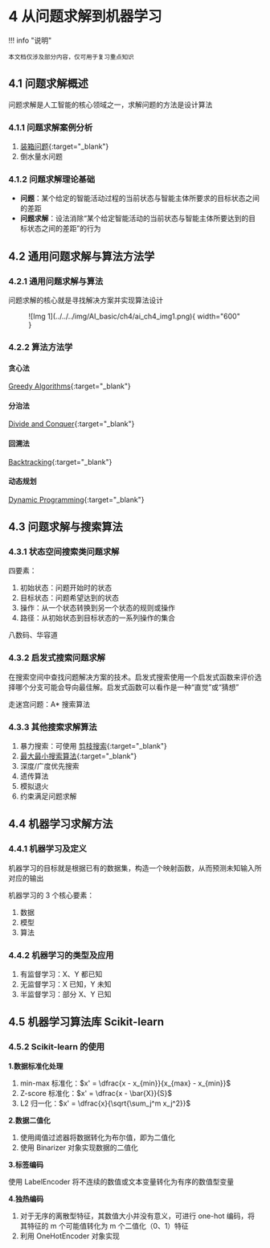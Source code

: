 # 4 从问题求解到机器学习

<!-- !!! tip "说明"

    本文档正在更新中…… -->

!!! info "说明"

    本文档仅涉及部分内容，仅可用于复习重点知识

## 4.1 问题求解概述

问题求解是人工智能的核心领域之一，求解问题的方法是设计算法

### 4.1.1 问题求解案例分析

1. [装箱问题](../../compulsory_courses/ADS/ch11.md#2-bin-packing){:target="_blank"}
2. 倒水量水问题

### 4.1.2 问题求解理论基础

- **问题**：某个给定的智能活动过程的当前状态与智能主体所要求的目标状态之间的差距
- **问题求解**：设法消除“某个给定智能活动的当前状态与智能主体所要达到的目标状态之间的差距”的行为

## 4.2 通用问题求解与算法方法学

### 4.2.1 通用问题求解与算法

问题求解的核心就是寻找解决方案并实现算法设计

<figure markdown="span">
  ![Img 1](../../../img/AI_basic/ch4/ai_ch4_img1.png){ width="600" }
</figure>

### 4.2.2 算法方法学

#### 贪心法

[Greedy Algorithms](../../compulsory_courses/ADS/ch9.md){:target="_blank"}

#### 分治法

[Divide and Conquer](../../compulsory_courses/ADS/ch7.md){:target="_blank"}

#### 回溯法

[Backtracking](../../compulsory_courses/ADS/ch6.md){:target="_blank"}

#### 动态规划

[Dynamic Programming](../../compulsory_courses/ADS/ch8.md){:target="_blank"}

## 4.3 问题求解与搜索算法

### 4.3.1 状态空间搜索类问题求解

四要素：

1. 初始状态：问题开始时的状态
2. 目标状态：问题希望达到的状态
3. 操作：从一个状态转换到另一个状态的规则或操作
4. 路径：从初始状态到目标状态的一系列操作的集合

八数码、华容道

### 4.3.2 启发式搜索问题求解

在搜索空间中查找问题解决方案的技术。启发式搜索使用一个启发式函数来评价选择哪个分支可能会导向最佳解。启发式函数可以看作是一种“直觉”或“猜想”

走迷宫问题：A* 搜索算法

### 4.3.3 其他搜索求解算法

1. 暴力搜索：可使用 [剪枝搜索](../../compulsory_courses/ADS/ch6.md#α---β-pruning){:target="_blank"}
2. [最大最小搜索算法](../../compulsory_courses/ADS/ch6.md#tic-tac-toe){:target="_blank"}
3. 深度/广度优先搜索
4. 遗传算法
5. 模拟退火
6. 约束满足问题求解

## 4.4 机器学习求解方法

### 4.4.1 机器学习及定义

机器学习的目标就是根据已有的数据集，构造一个映射函数，从而预测未知输入所对应的输出

机器学习的 3 个核心要素：

1. 数据
2. 模型
3. 算法

### 4.4.2 机器学习的类型及应用

1. 有监督学习：X、Y 都已知
2. 无监督学习：X 已知，Y 未知
3. 半监督学习：部分 X、Y 已知

## 4.5 机器学习算法库 Scikit-learn

### 4.5.2 Scikit-learn 的使用

**1.数据标准化处理**

1. min-max 标准化：$x' = \dfrac{x - x_{min}}{x_{max} - x_{min}}$
2. Z-score 标准化：$x' = \dfrac{x - \bar{X}}{S}$
3. L2 归一化：$x' = \dfrac{x}{\sqrt{\sum_j^m x_j^2}}$

**2.数据二值化**

1. 使用阈值过滤器将数据转化为布尔值，即为二值化
2. 使用 Binarizer 对象实现数据的二值化

**3.标签编码**

使用 LabelEncoder 将不连续的数值或文本变量转化为有序的数值型变量

**4.独热编码**

1. 对于无序的离散型特征，其数值大小并没有意义，可进行 one-hot 编码，将其特征的 m 个可能值转化为 m 个二值化（0、1）特征
2. 利用 OneHotEncoder 对象实现